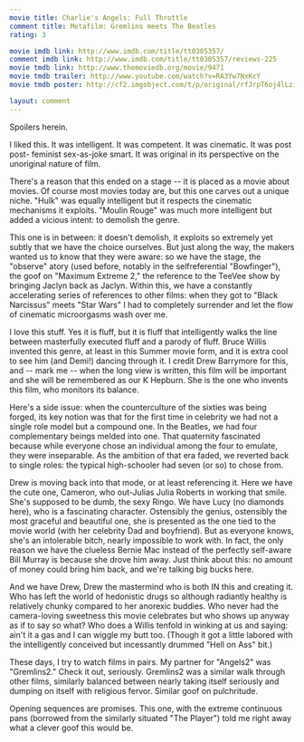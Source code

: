```yaml
---
movie title: Charlie's Angels: Full Throttle
comment title: Metafilm: Gremlins meets The Beatles
rating: 3

movie imdb link: http://www.imdb.com/title/tt0305357/
comment imdb link: http://www.imdb.com/title/tt0305357/reviews-225
movie tmdb link: http://www.themoviedb.org/movie/9471
movie tmdb trailer: http://www.youtube.com/watch?v=RA3Yw7NxKcY
movie tmdb poster: http://cf2.imgobject.com/t/p/original/rfJrpT6oj4lLzi4Rqt0qzTfUdtr.jpg

layout: comment
---
```


Spoilers herein.

I liked this. It was intelligent. It was competent. It was cinematic. It was post post- feminist sex-as-joke smart. It was original in its perspective on the unoriginal nature of film.

There's a reason that this ended on a stage -- it is placed as a movie about movies. Of course most movies today are, but this one carves out a unique niche. "Hulk" was equally intelligent but it respects the cinematic mechanisms it exploits. "Moulin Rouge" was much more intelligent but added a vicious intent: to demolish the genre.

This one is in between: it doesn't demolish, it exploits so extremely yet subtly that we have the choice ourselves. But just along the way, the makers wanted us to know that they were aware: so we have the stage, the "observe" atory (used before, notably in the selfreferential "Bowfinger"), the goof on "Maximum Extreme 2," the reference to the TeeVee show by bringing Jaclyn back as Jaclyn. Within this, we have a constantly accelerating series of references to other films: when they got to "Black Narcissus" meets "Star Wars" I had to completely surrender and let the flow of cinematic microorgasms wash over me.

I love this stuff. Yes it is fluff, but it is fluff that intelligently walks the line between masterfully executed fluff and a parody of fluff. Bruce Willis invented this genre, at least in this Summer movie form, and it is extra cool to see him (and Demi!) dancing through it. I credit Drew Barrymore for this, and -- mark me -- when the long view is written, this film will be important and she will be remembered as our K Hepburn. She is the one who invents this film, who monitors its balance.

Here's a side issue: when the counterculture of the sixties was being forged, its key notion was that for the first time in celebrity we had not a single role model but a compound one. In the Beatles, we had four complementary beings melded into one. That quaternity fascinated because while everyone chose an individual among the four to emulate, they were inseparable. As the ambition of that era faded, we reverted back to single roles: the typical high-schooler had seven (or so) to chose from.

Drew is moving back into that mode, or at least referencing it. Here we have the cute one, Cameron, who out-Julias Julia Roberts in working that smile. She's supposed to be dumb, the sexy Ringo. We have Lucy (no diamonds here), who is a fascinating character. Ostensibly the genius, ostensibly the most graceful and beautiful one, she is presented as the one tied to the movie world (with her celebrity Dad and boyfriend). But as everyone knows, she's an intolerable bitch, nearly impossible to work with. In fact, the only reason we have the clueless Bernie Mac instead of the perfectly self-aware Bill Murray is because she drove him away. Just think about this: no amount of money could bring him back, and we're talking big bucks here.

And we have Drew, Drew the mastermind who is both IN this and creating it. Who has left the world of hedonistic drugs so although radiantly healthy is relatively chunky compared to her anorexic buddies. Who never had the camera-loving sweetness this movie celebrates but who shows up anyway as if to say so what? Who does a Willis tenfold in winking at us and saying: ain't it a gas and I can wiggle my butt too. (Though it got a little labored with the intelligently conceived but incessantly drummed "Hell on Ass" bit.)

These days, I try to watch films in pairs. My partner for "Angels2" was "Gremlins2." Check it out, seriously. Gremlins2 was a similar walk through other films, similarly balanced between nearly taking itself seriously and dumping on itself with religious fervor. Similar goof on pulchritude.

Opening sequences are promises. This one, with the extreme continuous pans (borrowed from the similarly situated "The Player") told me right away what a clever goof this would be.